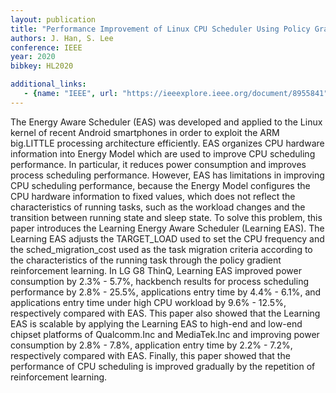 ```yaml
---
layout: publication
title: "Performance Improvement of Linux CPU Scheduler Using Policy Gradient Reinforcement Learning for Android Smartphones"
authors: J. Han, S. Lee
conference: IEEE
year: 2020
bibkey: HL2020

additional_links:
   - {name: "IEEE", url: "https://ieeexplore.ieee.org/document/8955841"}
---
```

The Energy Aware Scheduler (EAS) was developed and applied to the Linux kernel of recent Android smartphones in order to exploit the ARM big.LITTLE processing architecture efficiently. EAS organizes CPU hardware information into Energy Model which are used to improve CPU scheduling performance. In particular, it reduces power consumption and improves process scheduling performance. However, EAS has limitations in improving CPU scheduling performance, because the Energy Model configures the CPU hardware information to fixed values, which does not reflect the characteristics of running tasks, such as the workload changes and the transition between running state and sleep state. To solve this problem, this paper introduces the Learning Energy Aware Scheduler (Learning EAS). The Learning EAS adjusts the TARGET_LOAD used to set the CPU frequency and the sched_migration_cost used as the task migration criteria according to the characteristics of the running task through the policy gradient reinforcement learning. In LG G8 ThinQ, Learning EAS improved power consumption by 2.3% - 5.7%, hackbench results for process scheduling performance by 2.8% - 25.5%, applications entry time by 4.4% - 6.1%, and applications entry time under high CPU workload by 9.6% - 12.5%, respectively compared with EAS. This paper also showed that the Learning EAS is scalable by applying the Learning EAS to high-end and low-end chipset platforms of Qualcomm.Inc and MediaTek.Inc and improving power consumption by 2.8% - 7.8%, application entry time by 2.2% - 7.2%, respectively compared with EAS. Finally, this paper showed that the performance of CPU scheduling is improved gradually by the repetition of reinforcement learning.

